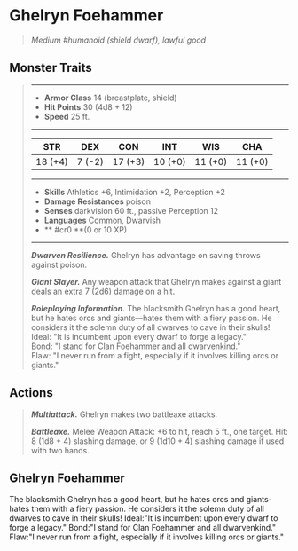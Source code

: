 # Ghelryn Foehammer
>*Medium #humanoid (shield dwarf), lawful good*
## Monster Traits
>___
>- **Armor Class** 14 (breastplate, shield)
>- **Hit Points** 30 (4d8 + 12)
>- **Speed** 25 ft.
>___
>|STR|DEX|CON|INT|WIS|CHA|
>|:---:|:---:|:---:|:---:|:---:|:---:|
>|18 (+4)|7 (-2)|17 (+3)|10 (+0)|11 (+0)|11 (+0)|
>___
>- **Skills** Athletics +6, Intimidation +2, Perception +2
>- **Damage Resistances** poison
>- **Senses** darkvision 60 ft., passive Perception 12
>- **Languages** Common, Dwarvish
>- ** #cr0 **(0 or 10 XP)
>___
>***Dwarven Resilience.*** Ghelryn has advantage on saving throws against poison.  
>
>***Giant Slayer.*** Any weapon attack that Ghelryn makes against a giant deals an extra 7 (2d6) damage on a hit.  
>
>***Roleplaying Information.*** The blacksmith Ghelryn has a good heart, but he hates orcs and giants—hates them with a fiery passion. He considers it the solemn duty of all dwarves to cave in their skulls!  
>Ideal: "It is incumbent upon every dwarf to forge a legacy."  
>Bond: "I stand for Clan Foehammer and all dwarvenkind."  
>Flaw: "I never run from a fight, especially if it involves killing orcs or giants."  
>
## Actions
>***Multiattack.*** Ghelryn makes two battleaxe attacks.  
>
>***Battleaxe.*** Melee Weapon Attack: +6 to hit, reach 5 ft., one target. Hit: 8 (1d8 + 4) slashing damage, or 9 (1d10 + 4) slashing damage if used with two hands.
## Ghelryn Foehammer
The blacksmith Ghelryn has a good heart, but he hates orcs and giants-hates them with a fiery passion. He considers it the solemn duty of all dwarves to cave in their skulls!
Ideal:"It is incumbent upon every dwarf to forge a legacy."
Bond:"I stand for Clan Foehammer and all dwarvenkind."
Flaw:"I never run from a fight, especially if it involves killing orcs or giants."